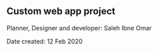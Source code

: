 Custom web app project
----------------------
Planner, Designer and developer:
Saleh Ibne Omar

Date created: 12 Feb 2020